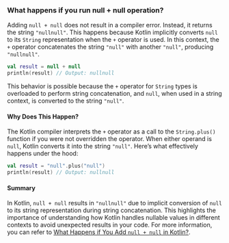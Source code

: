 ### What happens if you run null + null operation?

Adding `null + null` does not result in a compiler error. Instead, it returns the string `"nullnull"`. This happens because Kotlin implicitly converts `null` to its `String` representation when the `+` operator is used. In this context, the `+` operator concatenates the string `"null"` with another `"null"`, producing `"nullnull"`.

```kotlin
val result = null + null
println(result) // Output: nullnull
```

This behavior is possible because the `+` operator for `String` types is overloaded to perform string concatenation, and `null`, when used in a string context, is converted to the string `"null"`.

#### Why Does This Happen?

The Kotlin compiler interprets the `+` operator as a call to the `String.plus()` function if you were not overridden the operator. When either operand is `null`, Kotlin converts it into the string `"null"`. Here’s what effectively happens under the hood:

```kotlin
val result = "null".plus("null")
println(result) // Output: nullnull
```

#### Summary

In Kotlin, `null + null` results in `"nullnull"` due to implicit conversion of `null` to its string representation during string concatenation. This highlights the importance of understanding how Kotlin handles nullable values in different contexts to avoid unexpected results in your code. For more information, you can refer to [What Happens if You Add `null + null` in Kotlin?](https://youtu.be/wwplVknTza4?feature=shared).